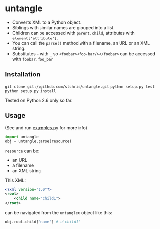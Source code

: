 untangle 
========

* Converts XML to a Python object. 
* Siblings with similar names are grouped into a list. 
* Children can be accessed with ``parent.child``, attributes with ``element['attribute']``.
* You can call the ``parse()`` method with a filename, an URL or an XML string.
* Substitutes ``-`` with ``_`` so ``<foobar><foo-bar/></foobar>`` can be accessed with ``foobar.foo_bar``

Installation
------------

``git clone git://github.com/stchris/untangle.git``
``python setup.py test``
``python setup.py install``

Tested on Python 2.6 only so far.

Usage
-----
(See and run <a href="https://github.com/stchris/untangle/blob/master/examples.py">examples.py</a> for more info)

```python
import untangle
obj = untangle.parse(resource)
```

``resource`` can be:

* an URL
* a filename
* an XML string

This XML:

```xml
<?xml version="1.0"?>
<root>
	<child name="child1">
</root>
```
can be navigated from the ``untangle``d object like this:

```python
obj.root.child['name'] # u'child1'
```

